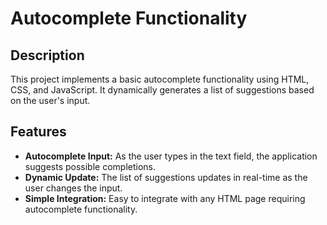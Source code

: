 
# Autocomplete Functionality

## Description
This project implements a basic autocomplete functionality using HTML, CSS, and JavaScript. It dynamically generates a list of suggestions based on the user's input.

## Features
- **Autocomplete Input:** As the user types in the text field, the application suggests possible completions.
- **Dynamic Update:** The list of suggestions updates in real-time as the user changes the input.
- **Simple Integration:** Easy to integrate with any HTML page requiring autocomplete functionality.
